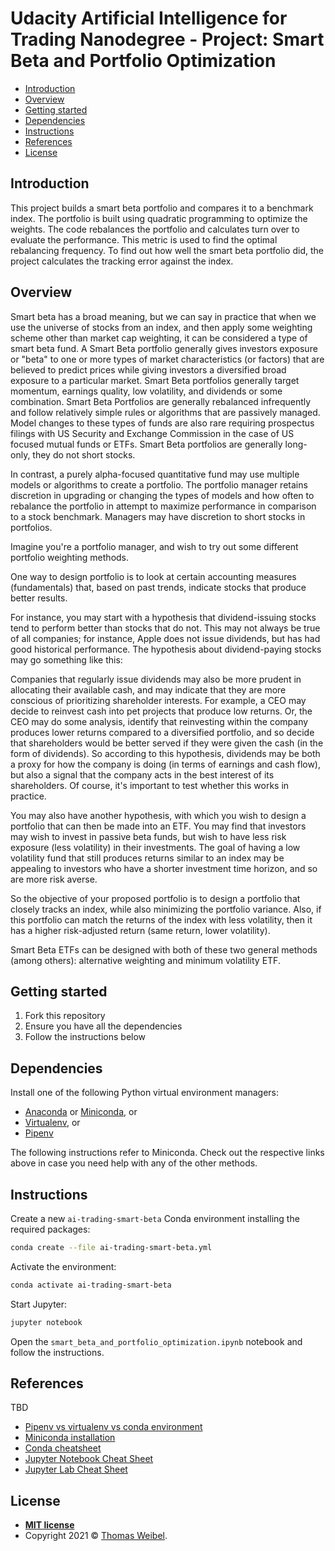 # Udacity Artificial Intelligence for Trading Nanodegree - Project: Smart Beta and Portfolio Optimization

- [Introduction](#introduction)
- [Overview](#overview)
- [Getting started](#getting-started)
- [Dependencies](#dependencies)
- [Instructions](#instructions)
- [References](#references)
- [License](#license)

## Introduction

This project builds a smart beta portfolio and compares it to a benchmark index. The portfolio is built using quadratic programming to optimize the weights. The code rebalances the portfolio and calculates turn over to evaluate the performance. This metric is used to find the optimal rebalancing frequency. To find out how well the smart beta portfolio did, the project calculates the tracking error against the index.

## Overview

Smart beta has a broad meaning, but we can say in practice that when we use the universe of stocks from an index, and then apply some weighting scheme other than market cap weighting, it can be considered a type of smart beta fund. A Smart Beta portfolio generally gives investors exposure or "beta" to one or more types of market characteristics (or factors) that are believed to predict prices while giving investors a diversified broad exposure to a particular market. Smart Beta portfolios generally target momentum, earnings quality, low volatility, and dividends or some combination. Smart Beta Portfolios are generally rebalanced infrequently and follow relatively simple rules or algorithms that are passively managed. Model changes to these types of funds are also rare requiring prospectus filings with US Security and Exchange Commission in the case of US focused mutual funds or ETFs. Smart Beta portfolios are generally long-only, they do not short stocks.

In contrast, a purely alpha-focused quantitative fund may use multiple models or algorithms to create a portfolio. The portfolio manager retains discretion in upgrading or changing the types of models and how often to rebalance the portfolio in attempt to maximize performance in comparison to a stock benchmark. Managers may have discretion to short stocks in portfolios.

Imagine you're a portfolio manager, and wish to try out some different portfolio weighting methods.

One way to design portfolio is to look at certain accounting measures (fundamentals) that, based on past trends, indicate stocks that produce better results.

For instance, you may start with a hypothesis that dividend-issuing stocks tend to perform better than stocks that do not. This may not always be true of all companies; for instance, Apple does not issue dividends, but has had good historical performance. The hypothesis about dividend-paying stocks may go something like this:

Companies that regularly issue dividends may also be more prudent in allocating their available cash, and may indicate that they are more conscious of prioritizing shareholder interests. For example, a CEO may decide to reinvest cash into pet projects that produce low returns. Or, the CEO may do some analysis, identify that reinvesting within the company produces lower returns compared to a diversified portfolio, and so decide that shareholders would be better served if they were given the cash (in the form of dividends). So according to this hypothesis, dividends may be both a proxy for how the company is doing (in terms of earnings and cash flow), but also a signal that the company acts in the best interest of its shareholders. Of course, it's important to test whether this works in practice.

You may also have another hypothesis, with which you wish to design a portfolio that can then be made into an ETF. You may find that investors may wish to invest in passive beta funds, but wish to have less risk exposure (less volatility) in their investments. The goal of having a low volatility fund that still produces returns similar to an index may be appealing to investors who have a shorter investment time horizon, and so are more risk averse.

So the objective of your proposed portfolio is to design a portfolio that closely tracks an index, while also minimizing the portfolio variance. Also, if this portfolio can match the returns of the index with less volatility, then it has a higher risk-adjusted return (same return, lower volatility).

Smart Beta ETFs can be designed with both of these two general methods (among others): alternative weighting and minimum volatility ETF.

## Getting started

1. Fork this repository
2. Ensure you have all the dependencies
3. Follow the instructions below

## Dependencies

Install one of the following Python virtual environment managers:

- [Anaconda](https://www.anaconda.com/products/individual) or [Miniconda](https://docs.conda.io/en/latest/miniconda.html), or
- [Virtualenv](https://virtualenv.pypa.io/), or
- [Pipenv](https://pipenv.pypa.io/)

The following instructions refer to Miniconda. Check out the respective links above in case you need help with any of the other methods.

## Instructions

Create a new `ai-trading-smart-beta` Conda environment installing the required packages:

```bash
conda create --file ai-trading-smart-beta.yml
```

Activate the environment:

```bash
conda activate ai-trading-smart-beta
```

Start Jupyter:

```bash
jupyter notebook
```

Open the `smart_beta_and_portfolio_optimization.ipynb` notebook and follow the instructions.

## References

TBD

- [Pipenv vs virtualenv vs conda environment](https://medium.com/@krishnaregmi/pipenv-vs-virtualenv-vs-conda-environment-3dde3f6869ed)
- [Miniconda installation](https://conda.io/projects/conda/en/latest/user-guide/install/index.html)
- [Conda cheatsheet](https://docs.conda.io/projects/conda/en/4.6.0/_downloads/52a95608c49671267e40c689e0bc00ca/conda-cheatsheet.pdf)
- [Jupyter Notebook Cheat Sheet](https://www.edureka.co/blog/wp-content/uploads/2018/10/Jupyter_Notebook_CheatSheet_Edureka.pdf)
- [Jupyter Lab Cheat Sheet](https://www.anaconda.com/wp-content/uploads/2019/03/11-2018-JupyterLab-Notebook-Cheatsheet.pdf)

## License

- **[MIT license](http://opensource.org/licenses/mit-license.php)**
- Copyright 2021 © [Thomas Weibel](https://github.com/thom).
